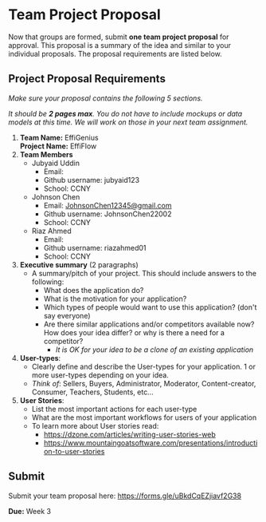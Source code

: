 # Team Project Proposal

Now that groups are formed, submit **one team project proposal** for approval. This proposal is a summary of the idea and similar to your individual proposals. The proposal requirements are listed below.

## Project Proposal Requirements

_Make sure your proposal contains the following 5 sections._

_It should be **2 pages max**. You do not have to include mockups or data models at this time. We will work on those in your next team assignment._

1. **Team Name:** EffiGenius                                                                                                  <br>
   **Project Name:** EffiFlow
3. **Team Members**
    - Jubyaid Uddin
      + Email: 
      + Github username: jubyaid123
      + School: CCNY
    - Johnson Chen
      + Email: JohnsonChen12345@gmail.com
      + Github username: JohnsonChen22002
      + School: CCNY
    - Riaz Ahmed
      + Email:
      + Github username: riazahmed01
      + School: CCNY
4. **Executive summary** (2 paragraphs)
    - A summary/pitch of your project. This should include answers to the following:
        + What does the application do?
        + What is the motivation for your application?
        + Which types of people would want to use this application? (don't say everyone)
        + Are there similar applications and/or competitors available now? How does your idea differ? or why is there a need for a competitor?
            * _It is OK for your idea to be a clone of an existing application_
5. **User-types**:
    - Clearly define and describe the User-types for your application. 1 or more user-types depending on your idea.
    - _Think of_: Sellers, Buyers, Administrator, Moderator, Content-creator, Consumer, Teachers, Students, etc...
6. **User Stories**:
    - List the most important actions for each user-type
    - What are the most important workflows for users of your application
    - To learn more about User stories read:
        + https://dzone.com/articles/writing-user-stories-web
        + https://www.mountaingoatsoftware.com/presentations/introduction-to-user-stories

## Submit

Submit your team proposal here: https://forms.gle/uBkdCqEZjiavf2G38

**Due:** Week 3
